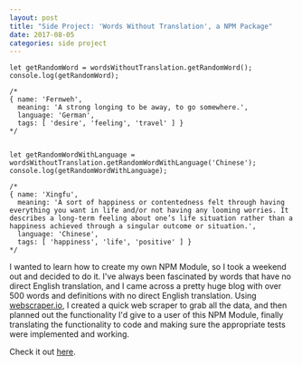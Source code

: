 ```yaml
---
layout: post
title: "Side Project: 'Words Without Translation', a NPM Package"
date: 2017-08-05
categories: side project
---
```


````
let getRandomWord = wordsWithoutTranslation.getRandomWord();
console.log(getRandomWord);

/*
{ name: 'Fernweh',
  meaning: 'A strong longing to be away, to go somewhere.',
  language: 'German',
  tags: [ 'desire', 'feeling', 'travel' ] }
*/


let getRandomWordWithLanguage = wordsWithoutTranslation.getRandomWordWithLanguage('Chinese');
console.log(getRandomWordWithLanguage);

/*
{ name: 'Xingfu',
  meaning: 'A sort of happiness or contentedness felt through having everything you want in life and/or not having any looming worries. It describes a long-term feeling about one’s life situation rather than a happiness achieved through a singular outcome or situation.',
  language: 'Chinese',
  tags: [ 'happiness', 'life', 'positive' ] }
*/
````

I wanted to learn how to create my own NPM Module, so I took a weekend out and decided to do it. I've always been fascinated by words that have no direct English translation, and I came across a pretty huge blog with over 500 words and definitions with no direct English translation. Using [webscraper.io](http://webscraper.io/), I created a quick web scraper to grab all the data, and then planned out the functionality I'd give to a user of this NPM Module, finally translating the functionality to code and making sure the appropriate tests were implemented and working. 

Check it out [here](https://github.com/mathesond2/words-without-translation).
